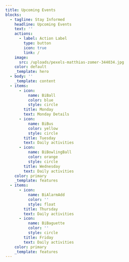 ```yaml
---
title: Upcoming Events
blocks:
  - tagline: Stay Informed
    headline: Upcoming Events
    text: ''
    actions:
      - label: Action Label
        type: button
        icon: true
        link: /
    image:
      src: /uploads/pexels-matthias-zomer-344034.jpg
    color: default
    _template: hero
  - body: ''
    _template: content
  - items:
      - icon:
          name: BiBall
          color: blue
          style: circle
        title: Monday
        text: Monday Details
      - icon:
          name: BiBus
          color: yellow
          style: circle
        title: Tuesday
        text: Daily activities
      - icon:
          name: BiBowlingBall
          color: orange
          style: circle
        title: Wednesday
        text: Daily activities
    color: primary
    _template: features
  - items:
      - icon:
          name: BiAlarmAdd
          color: ''
          style: float
        title: Thursday
        text: Daily activities
      - icon:
          name: BiBaguette
          color: ''
          style: circle
        title: Friday
        text: Daily activities
    color: primary
    _template: features
---
```


